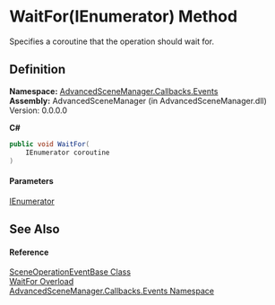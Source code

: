# WaitFor(IEnumerator) Method

Specifies a coroutine that the operation should wait for.

## Definition

**Namespace:** [AdvancedSceneManager.Callbacks.Events](N_AdvancedSceneManager_Callbacks_Events.md)\
**Assembly:** AdvancedSceneManager (in AdvancedSceneManager.dll) Version: 0.0.0.0

**C#**

```c#
public void WaitFor(
	IEnumerator coroutine
)
```

#### Parameters

&#x20; [IEnumerator](https://learn.microsoft.com/dotnet/api/system.collections.ienumerator)&#x20;

## See Also

#### Reference

[SceneOperationEventBase Class](T_AdvancedSceneManager_Callbacks_Events_SceneOperationEventBase.md)\
[WaitFor Overload](Overload_AdvancedSceneManager_Callbacks_Events_SceneOperationEventBase_WaitFor.md)\
[AdvancedSceneManager.Callbacks.Events Namespace](N_AdvancedSceneManager_Callbacks_Events.md)

